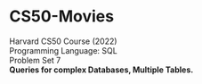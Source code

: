 # CS50-Movies
Harvard CS50 Course (2022) <br/>
Programming Language: SQL <br/>
Problem Set 7  <br/>
<b>Queries for complex Databases,  Multiple Tables.</b>
